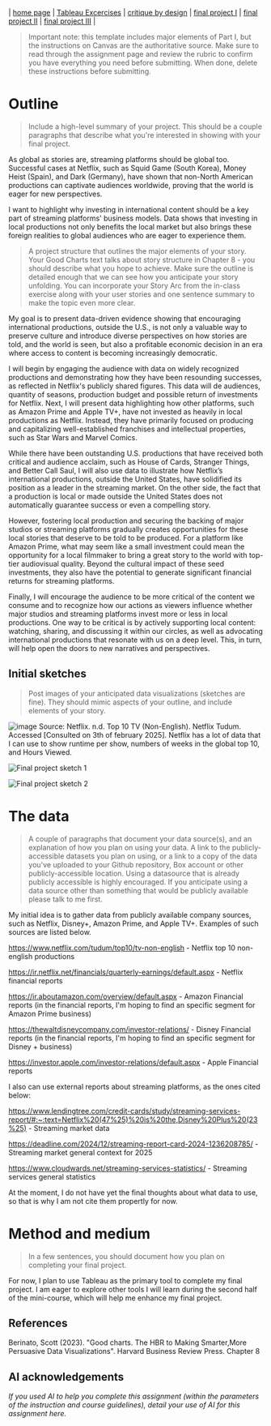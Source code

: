 | [home page](README.md) | [Tableau Excercises](demotablaeu.md) | [critique by design](critique-by-design) | [final project I](final-project-part-one) | [final project II](final-project-part-two) | [final project III](final-project-part-three) |


> Important note: this template includes major elements of Part I, but the instructions on Canvas are the authoritative source.  Make sure to read through the assignment page and review the rubric to confirm you have everything you need before submitting.  When done, delete these instructions before submitting.

# Outline
> Include a high-level summary of your project.  This should be a couple paragraphs that describe what you're interested in showing with your final project. 

As global as stories are, streaming platforms should be global too. Successful cases at Netflix, such as Squid Game (South Korea), Money Heist (Spain), and Dark (Germany), have shown that non-North American productions can captivate audiences worldwide, proving that the world is eager for new perspectives.

I want to highlight why investing in international content should be a key part of streaming platforms' business models. Data shows that investing in local productions not only benefits the local market but also brings these foreign realities to global audiences who are eager to experience them.

> A project structure that outlines the major elements of your story.  Your Good Charts text talks about story structure in Chapter 8 - you should describe what you hope to achieve.  Make sure the outline is detailed enough that we can see how you anticipate your story unfolding.  You can incorporate your Story Arc from the in-class exercise along with your user stories and one sentence summary to make the topic even more clear. 

My goal is to present data-driven evidence showing that encouraging international productions, outside the U.S., is not only a valuable way to preserve culture and introduce diverse perspectives on how stories are told, and the world is seen, but also a profitable economic decision in an era where access to content is becoming increasingly democratic.

I will begin by engaging the audience with data on widely recognized productions and demonstrating how they have been resounding successes, as reflected in Netflix's publicly shared figures. This data will de audiences, quantity of seasons, production budget and possible return of investments for Netflix. 
Next, I will present data highlighting how other platforms, such as Amazon Prime and Apple TV+, have not invested as heavily in local productions as Netflix. Instead, they have primarily focused on producing and capitalizing well-established franchises and intellectual properties, such as Star Wars and Marvel Comics.

While there have been outstanding U.S. productions that have received both critical and audience acclaim, such as House of Cards, Stranger Things, and Better Call Saul, I will also use data to illustrate how Netflix’s international productions, outside the United States, have solidified its position as a leader in the streaming market.
On the other side, the fact that a production is local or made outside the United States does not automatically guarantee success or even a compelling story. 

However, fostering local production and securing the backing of major studios or streaming platforms gradually creates opportunities for these local stories that deserve to be told to be produced. For a platform like Amazon Prime, what may seem like a small investment could mean the opportunity for a local filmmaker to bring a great story to the world with top-tier audiovisual quality. Beyond the cultural impact of these seed investments, they also have the potential to generate significant financial returns for streaming platforms.

Finally, I will encourage the audience to be more critical of the content we consume and to recognize how our actions as viewers influence whether major studios and streaming platforms invest more or less in local productions. One way to be critical is by actively supporting local content: watching, sharing, and discussing it within our circles, as well as advocating international productions that resonate with us on a deep level. This, in turn, will help open the doors to new narratives and perspectives.

## Initial sketches
> Post images of your anticipated data visualizations (sketches are fine). They should mimic aspects of your outline, and include elements of your story.  

![image](https://github.com/user-attachments/assets/651964a8-d76a-41e5-88aa-684634a8954c)
Source: Netflix. n.d. Top 10 TV (Non-English). Netflix Tudum. Accessed [Consulted on 3th of february 2025].
Netflix has a lot of data that I can use to show runtime per show, numbers of weeks in the global top 10, and Hours Viewed.

![Final project sketch 1](https://github.com/user-attachments/assets/653c8427-5960-433f-8521-782491e7c9c5)

![Final project sketch 2](https://github.com/user-attachments/assets/8b15bebf-8bf8-40a4-947f-c3a683ff5cb3)


# The data
> A couple of paragraphs that document your data source(s), and an explanation of how you plan on using your data. 
> A link to the publicly-accessible datasets you plan on using, or a link to a copy of the data you've uploaded to your Github repository, Box account or other publicly-accessible location. Using a datasource that is already publicly accessible is highly encouraged.  If you anticipate using a data source other than something that would be publicly available please talk to me first. 

My initial idea is to gather data from publicly available company sources, such as Netflix, Disney+, Amazon Prime, and Apple TV+. Examples of such sources are listed below.

https://www.netflix.com/tudum/top10/tv-non-english - Netflix top 10 non-english productions

https://ir.netflix.net/financials/quarterly-earnings/default.aspx - Netflix financial reports

https://ir.aboutamazon.com/overview/default.aspx - Amazon Financial reports (in the financial reports, I'm hoping to find an specific segment for Amazon Prime business)

https://thewaltdisneycompany.com/investor-relations/ - Disney Financial reports (in the financial reports, I'm hoping to find an specific segment for Disney + business)

https://investor.apple.com/investor-relations/default.aspx - Apple Financial reports

I also can use external reports about streaming platforms, as the ones cited below:

https://www.lendingtree.com/credit-cards/study/streaming-services-report/#:~:text=Netflix%20(47%25)%20is%20the,Disney%20Plus%20(23%25) - Streaming market data

https://deadline.com/2024/12/streaming-report-card-2024-1236208785/ - Streaming market general context for 2025

https://www.cloudwards.net/streaming-services-statistics/ - Streaming services general statistics

At the moment, I do not have yet the final thoughts about what data to use, so that is why I am not cite them propertly for now. 

# Method and medium
> In a few sentences, you should document how you plan on completing your final project. 

For now, I plan to use Tableau as the primary tool to complete my final project. I am eager to explore other tools I will learn during the second half of the mini-course, which will help me enhance my final project.

## References
Berinato, Scott (2023). "Good charts. The HBR to Making Smarter,More Persuasive Data Visualizations". Harvard Business Review Press. Chapter 8

## AI acknowledgements
_If you used AI to help you complete this assignment (within the parameters of the instruction and course guidelines), detail your use of AI for this assignment here._
